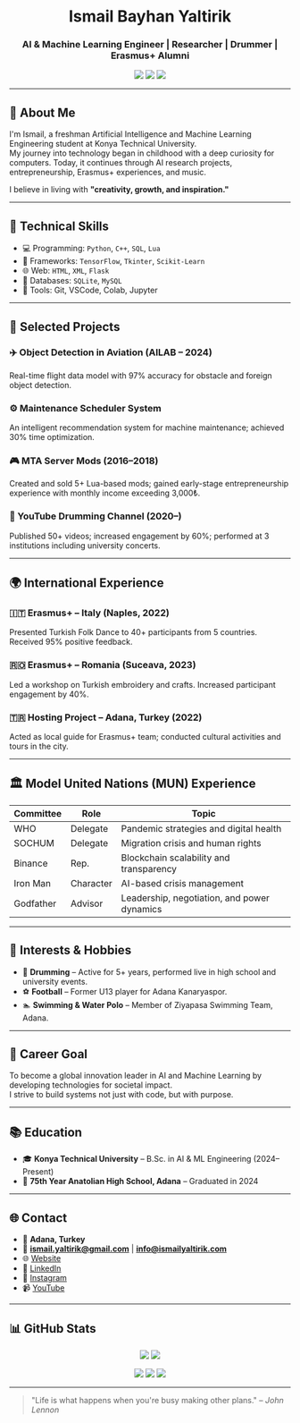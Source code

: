 <h1 align="center">Ismail Bayhan Yaltirik</h1>
<h3 align="center">AI & Machine Learning Engineer | Researcher | Drummer | Erasmus+ Alumni</h3>

<p align="center">
  <a href="https://www.ismailyaltirik.com"><img src="https://img.shields.io/badge/Website-ismailyaltirik.com-blue?style=flat-square&logo=google-chrome"></a>
  <a href="https://linkedin.com/in/ismailyaltirik"><img src="https://img.shields.io/badge/LinkedIn-ismailyaltirik-0077B5?style=flat-square&logo=linkedin"></a>
  <a href="mailto:info@ismailyaltirik.com"><img src="https://img.shields.io/badge/E‑mail-ismail.yaltirik@gmail.com-critical?style=flat-square&logo=gmail"></a>
</p>

---

## 🧠 About Me

I'm Ismail, a freshman Artificial Intelligence and Machine Learning Engineering student at Konya Technical University.  
My journey into technology began in childhood with a deep curiosity for computers. Today, it continues through AI research projects, entrepreneurship, Erasmus+ experiences, and music.  

I believe in living with **"creativity, growth, and inspiration."**

---

## 🚀 Technical Skills

- 💻 Programming: `Python`, `C++`, `SQL`, `Lua`
- 🧠 Frameworks: `TensorFlow`, `Tkinter`, `Scikit-Learn`
- 🌐 Web: `HTML`, `XML`, `Flask`
- 💾 Databases: `SQLite`, `MySQL`
- 🔧 Tools: Git, VSCode, Colab, Jupyter

---

## 🔬 Selected Projects

### ✈️ Object Detection in Aviation (AILAB – 2024)
Real-time flight data model with 97% accuracy for obstacle and foreign object detection.

### ⚙️ Maintenance Scheduler System
An intelligent recommendation system for machine maintenance; achieved 30% time optimization.

### 🎮 MTA Server Mods (2016–2018)
Created and sold 5+ Lua-based mods; gained early-stage entrepreneurship experience with monthly income exceeding 3,000₺.

### 🥁 YouTube Drumming Channel (2020–)
Published 50+ videos; increased engagement by 60%; performed at 3 institutions including university concerts.

---

## 🌍 International Experience

### 🇮🇹 Erasmus+ – Italy (Naples, 2022)
Presented Turkish Folk Dance to 40+ participants from 5 countries. Received 95% positive feedback.

### 🇷🇴 Erasmus+ – Romania (Suceava, 2023)
Led a workshop on Turkish embroidery and crafts. Increased participant engagement by 40%.

### 🇹🇷 Hosting Project – Adana, Turkey (2022)
Acted as local guide for Erasmus+ team; conducted cultural activities and tours in the city.

---

## 🏛️ Model United Nations (MUN) Experience

| Committee | Role      | Topic                                      |
|-----------|-----------|--------------------------------------------|
| WHO       | Delegate  | Pandemic strategies and digital health     |
| SOCHUM    | Delegate  | Migration crisis and human rights          |
| Binance   | Rep.      | Blockchain scalability and transparency    |
| Iron Man  | Character | AI-based crisis management                 |
| Godfather | Advisor   | Leadership, negotiation, and power dynamics|

---

## 🧩 Interests & Hobbies

- 🥁 **Drumming** – Active for 5+ years, performed live in high school and university events.
- ⚽ **Football** – Former U13 player for Adana Kanaryaspor.
- 🏊 **Swimming & Water Polo** – Member of Ziyapasa Swimming Team, Adana.

---

## 🎯 Career Goal

To become a global innovation leader in AI and Machine Learning by developing technologies for societal impact.  
I strive to build systems not just with code, but with purpose.

---

## 📚 Education

- 🎓 **Konya Technical University** – B.Sc. in AI & ML Engineering (2024–Present)
- 🏫 **75th Year Anatolian High School, Adana** – Graduated in 2024

---

## 🌐 Contact

- 📍 **Adana, Turkey**
- 📧 **ismail.yaltirik@gmail.com** | **info@ismailyaltirik.com**
- 🌐 [Website](https://www.ismailyaltirik.com)
- 💼 [LinkedIn](https://linkedin.com/in/ismailyaltirik)
- 📸 [Instagram](https://instagram.com/isma1kd)
- 📹 [YouTube](https://www.youtube.com/@isma1kd)

---

## 📊 GitHub Stats

<p align="center">
  <img src="https://github-readme-stats.vercel.app/api?username=ismai1kd&show_icons=true&theme=radical"/>
  <img src="https://github-readme-stats.vercel.app/api/top-langs/?username=ismai1kd&layout=compact&theme=radical"/>
</p>

<p align="center">
  <img src="https://github-profile-summary-cards.vercel.app/api/cards/profile-details?username=ismai1kd&theme=tokyonight"/>
  <img src="https://github-profile-summary-cards.vercel.app/api/cards/repos-per-language?username=ismai1kd&theme=tokyonight"/>
  <img src="https://github-profile-summary-cards.vercel.app/api/cards/most-commit-language?username=ismai1kd&theme=tokyonight"/>
</p>

---

> "Life is what happens when you're busy making other plans." – *John Lennon*
